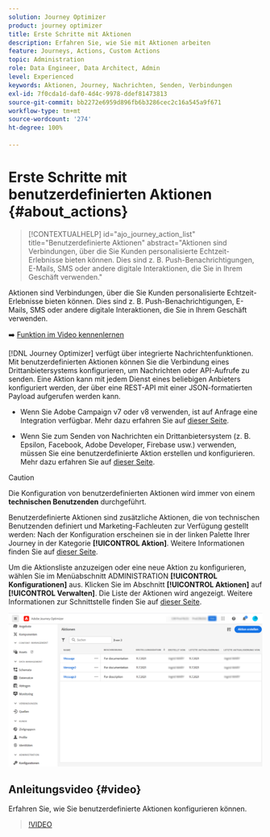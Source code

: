 ```yaml
---
solution: Journey Optimizer
product: journey optimizer
title: Erste Schritte mit Aktionen
description: Erfahren Sie, wie Sie mit Aktionen arbeiten
feature: Journeys, Actions, Custom Actions
topic: Administration
role: Data Engineer, Data Architect, Admin
level: Experienced
keywords: Aktionen, Journey, Nachrichten, Senden, Verbindungen
exl-id: 7f0cda1d-daf0-4d4c-9978-ddef81473813
source-git-commit: bb2272e6959d896fb6b3286cec2c16a545a9f671
workflow-type: tm+mt
source-wordcount: '274'
ht-degree: 100%

---
```


# Erste Schritte mit benutzerdefinierten Aktionen {#about_actions}

>[!CONTEXTUALHELP]
>id="ajo_journey_action_list"
>title="Benutzerdefinierte Aktionen"
>abstract="Aktionen sind Verbindungen, über die Sie Kunden personalisierte Echtzeit-Erlebnisse bieten können. Dies sind z. B. Push-Benachrichtigungen, E-Mails, SMS oder andere digitale Interaktionen, die Sie in Ihrem Geschäft verwenden."

Aktionen sind Verbindungen, über die Sie Kunden personalisierte Echtzeit-Erlebnisse bieten können. Dies sind z. B. Push-Benachrichtigungen, E-Mails, SMS oder andere digitale Interaktionen, die Sie in Ihrem Geschäft verwenden.


➡️ [Funktion im Video kennenlernen](#video)

[!DNL Journey Optimizer] verfügt über integrierte Nachrichtenfunktionen. Mit benutzerdefinierten Aktionen können Sie die Verbindung eines Drittanbietersystems konfigurieren, um Nachrichten oder API-Aufrufe zu senden. Eine Aktion kann mit jedem Dienst eines beliebigen Anbieters konfiguriert werden, der über eine REST-API mit einer JSON-formatierten Payload aufgerufen werden kann.

* Wenn Sie Adobe Campaign v7 oder v8 verwenden, ist auf Anfrage eine Integration verfügbar. Mehr dazu erfahren Sie auf [dieser Seite](../action/acc-action.md).

* Wenn Sie zum Senden von Nachrichten ein Drittanbietersystem (z. B. Epsilon, Facebook, Adobe Developer, Firebase usw.) verwenden, müssen Sie eine benutzerdefinierte Aktion erstellen und konfigurieren. Mehr dazu erfahren Sie auf [dieser Seite](../action/about-custom-action-configuration.md).

>[!CAUTION]
>
>Die Konfiguration von benutzerdefinierten Aktionen wird immer von einem **technischen Benutzenden** durchgeführt.

Benutzerdefinierte Aktionen sind zusätzliche Aktionen, die von technischen Benutzenden definiert und Marketing-Fachleuten zur Verfügung gestellt werden: Nach der Konfiguration erscheinen sie in der linken Palette Ihrer Journey in der Kategorie **[!UICONTROL Aktion]**. Weitere Informationen finden Sie auf [dieser Seite](../building-journeys/about-journey-activities.md#action-activities).

Um die Aktionsliste anzuzeigen oder eine neue Aktion zu konfigurieren, wählen Sie im Menüabschnitt ADMINISTRATION **[!UICONTROL Konfigurationen]** aus. Klicken Sie im Abschnitt **[!UICONTROL Aktionen]** auf **[!UICONTROL Verwalten]**. Die Liste der Aktionen wird angezeigt. Weitere Informationen zur Schnittstelle finden Sie auf [dieser Seite](../start/user-interface.md).

![](assets/custom1.png)

## Anleitungsvideo {#video}

Erfahren Sie, wie Sie benutzerdefinierte Aktionen konfigurieren können.

>[!VIDEO](https://video.tv.adobe.com/v/3428396?quality=12)
